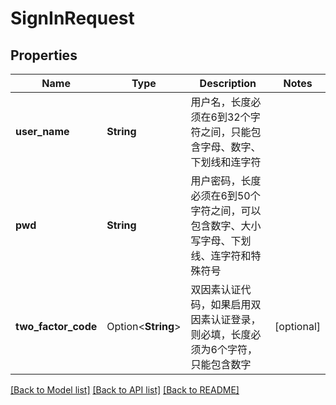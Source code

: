 # SignInRequest

## Properties

Name | Type | Description | Notes
------------ | ------------- | ------------- | -------------
**user_name** | **String** | 用户名，长度必须在6到32个字符之间，只能包含字母、数字、下划线和连字符 | 
**pwd** | **String** | 用户密码，长度必须在6到50个字符之间，可以包含数字、大小写字母、下划线、连字符和特殊符号 | 
**two_factor_code** | Option<**String**> | 双因素认证代码，如果启用双因素认证登录，则必填，长度必须为6个字符，只能包含数字 | [optional]

[[Back to Model list]](../README.md#documentation-for-models) [[Back to API list]](../README.md#documentation-for-api-endpoints) [[Back to README]](../README.md)



